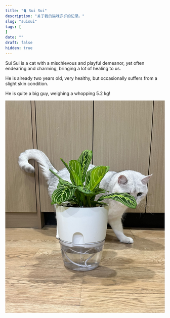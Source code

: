 ```yaml
---
title: "🐈 Sui Sui"
description: "关于我的猫咪岁岁的记录。"
slug: "suisui"
tags: [
]
date: ""
draft: false
hidden: true
---
```


Sui Sui is a cat with a mischievous and playful demeanor, yet often endearing and charming, bringing a lot of healing to us.

He is already two years old, very healthy, but occasionally suffers from a slight skin condition.

He is quite a big guy, weighing a whopping 5.2 kg!

![](image.jpg#minipic)
